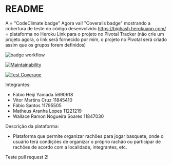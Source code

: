 # README

A = "CodeClimate badge" Agora vai!
"Coveralls badge" mostrando a cobertura de teste do código desenvolvido
https://bighash.herokuapp.com/ = plataforma no Heroku
Link para o projeto no Pivotal Tracker (não crie um projeto agora, o link será fornecido por mim, o projeto no Pivotal será criado assim que os grupos forem definidos)

![badge workflow](https://github.com/fabioheiji/engenhariaSI/actions/workflows/ruby.yml/badge.svg)

[![Maintainability](https://api.codeclimate.com/v1/badges/2fb60f1d746c705757e0/maintainability)](https://codeclimate.com/github/fabioheiji/engenhariaSI/maintainability)

[![Test Coverage](https://api.codeclimate.com/v1/badges/2fb60f1d746c705757e0/test_coverage)](https://codeclimate.com/github/fabioheiji/engenhariaSI/test_coverage)

Integrantes:
- Fábio Heiji Yamada 5690618
- Vitor Martins Cruz 11845410
- Fábio Santos 11795505
- Matheus Aranha Lopes 11221219
- Wallace Ramon Nogueira Soares 11847030

Descrição da plataforma:
- Plataforma que permite organizar rachões para jogar basquete, onde o usuário terá condições de organizar o próprio rachão ou participar de rachões de acordo com a localidade, integrantes, etc.

Teste pull request 2!